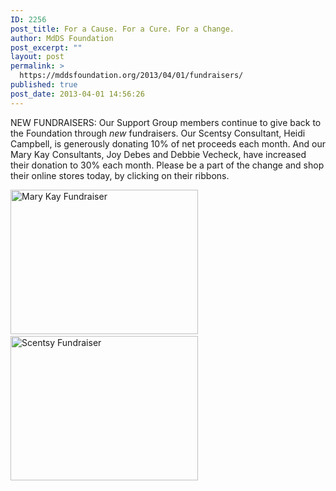 ```yaml
---
ID: 2256
post_title: For a Cause. For a Cure. For a Change.
author: MdDS Foundation
post_excerpt: ""
layout: post
permalink: >
  https://mddsfoundation.org/2013/04/01/fundraisers/
published: true
post_date: 2013-04-01 14:56:26
---
```

NEW FUNDRAISERS: Our Support Group members continue to give back to the Foundation through <em>new</em> fundraisers. Our Scentsy Consultant, Heidi Campbell, is generously donating 10% of net proceeds each month. And our Mary Kay Consultants, Joy Debes and Debbie Vecheck, have increased their donation to 30% each month. Please be a part of the change and shop their online stores today, by clicking on their ribbons.

<a href="http://mddsfoundation.files.wordpress.com/2013/03/mkfun.png"><img class=" wp-image-2250 alignnone" src="http://mddsfoundation.files.wordpress.com/2013/03/mkfun.png?w=300" alt="Mary Kay Fundraiser" width="300" height="231" /></a> <a href="http://mddsfoundation.files.wordpress.com/2013/03/heidicampbellfundr.png"><img class=" wp-image-2252 alignnone" src="http://mddsfoundation.files.wordpress.com/2013/03/heidicampbellfundr.png?w=300" alt="Scentsy Fundraiser" width="300" height="231" /></a>